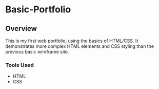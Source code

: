 # Basic-Portfolio

## Overview

This is my first web portfolio, using the basics of HTML/CSS. It demonstrates more complex HTML elements and CSS styling than the previous basic wireframe site.

### Tools Used

- HTML
- CSS

